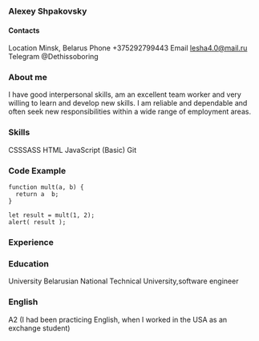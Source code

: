 ### Alexey Shpakovsky

#### Contacts

  Location Minsk, Belarus
  Phone +375292799443
  Email lesha4.0@mail.ru
  Telegram @Dethissoboring

 ### About me

  I have good interpersonal skills, am an excellent team worker and very willing to learn and develop new skills.
I am reliable and dependable and often seek new responsibilities within a wide range of employment areas.

### Skills

 CSSSASS
 HTML
 JavaScript (Basic)
 Git

### Code Example


```
function mult(a, b) {
  return a  b;
}

let result = mult(1, 2);
alert( result );
```
### Experience


### Education

 University Belarusian National Technical University,software engineer

### English

A2 (I had been practicing English, when I worked in the USA as an exchange student)
